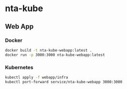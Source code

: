 # nta-kube

## Web App

### Docker

```bash
docker build -t nta-kube-webapp:latest .
docker run -p 3000:3000 nta-kube-webapp:latest
```

### Kubernetes

```bash
kubectl apply -f webapp/infra
kubectl port-forward service/nta-kube-webapp 3000:3000
```